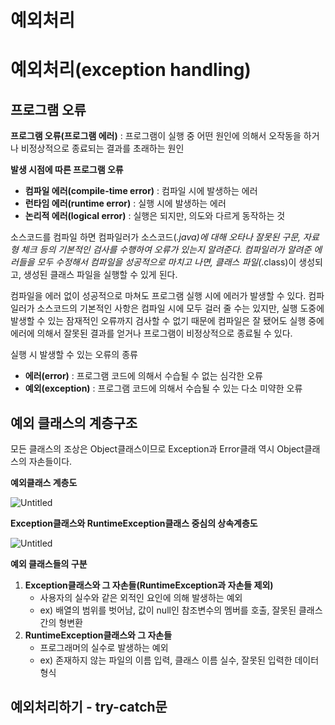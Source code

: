 # 예외처리

# 예외처리(exception handling)

## 프로그램 오류

**프로그램 오류(프로그램 에러)** : 프로그램이 실행 중 어떤 원인에 의해서 오작동을 하거나 비정상적으로 종료되는 결과를 초래하는 원인

**발생 시점에 따른 프로그램 오류**

- **컴파일 에러(compile-time error)** : 컴파일 시에 발생하는 에러
- **런타임 에러(runtime error)** : 실행 시에 발생하는 에러
- **논리적 에러(logical error)** : 실행은 되지만, 의도와 다르게 동작하는 것

소스코드를 컴파일 하면 컴파일러가 소스코드(*.java)에 대해 오타나 잘못된 구문, 자료형 체크 등의 기본적인 검사를 수행하여 오류가 있는지 알려준다. 컴파일러가 알려준 에러들을 모두 수정해서 컴파일을 성공적으로 마치고 나면, 클래스 파일(*.class)이 생성되고, 생성된 클래스 파일을 실행할 수 있게 된다.

컴파일을 에러 없이 성공적으로 마쳐도 프로그램 실행 시에 에러가 발생할 수 있다. 컴파일러가 소스코드의 기본적인 사항은 컴파일 시에 모두 걸러 줄 수는 있지만, 실행 도중에 발생할 수 있는 잠재적인 오류까지 검사할 수 없기 때문에 컴파일은 잘 됐어도 실행 중에 에러에 의해서 잘못된 결과를 얻거나 프로그램이 비정상적으로 종료될 수 있다.

실행 시 발생할 수 있는 오류의 종류

- **에러(error)** : 프로그램 코드에 의해서 수습될 수 없는 심각한 오류
- **예외(exception)** : 프로그램 코드에 의해서 수습될 수 있는 다소 미약한 오류

## 예외 클래스의 계층구조

모든 클래스의 조상은 Object클래스이므로 Exception과 Error클래 역시 Object클래스의 자손들이다.

**예외클래스 계층도**

![Untitled](%E1%84%8B%E1%85%A8%E1%84%8B%E1%85%AC%E1%84%8E%E1%85%A5%E1%84%85%E1%85%B5%2055aee424519f40c9aeb8d11cc79e8afd/Untitled.png)

**Exception클래스와 RuntimeException클래스 중심의 상속계층도**

![Untitled](%E1%84%8B%E1%85%A8%E1%84%8B%E1%85%AC%E1%84%8E%E1%85%A5%E1%84%85%E1%85%B5%2055aee424519f40c9aeb8d11cc79e8afd/Untitled%201.png)

**예외 클래스들의 구분**

1. **Exception클래스와 그 자손들(RuntimeException과 자손들 제외)**
    - 사용자의 실수와 같은 외적인 요인에 의해 발생하는 예외
    - ex) 배열의 범위를 벗어남, 값이 null인 참조변수의 멤버를 호출, 잘못된 클래스간의 형변환
2. **RuntimeException클래스와 그 자손들**
    - 프로그래머의 실수로 발생하는 예외
    - ex) 존재하지 않는 파일의 이름 입력, 클래스 이름 실수, 잘못된 입력한 데이터 형식

## 예외처리하기 - try-catch문